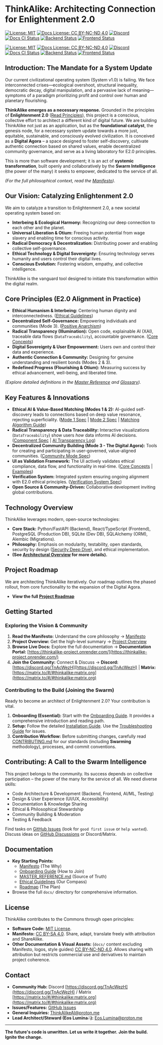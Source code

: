 # ThinkAlike: Architecting Connection for Enlightenment 2.0

[![License: MIT](https://img.shields.io/badge/License-MIT-yellow.svg)](./LICENSE)
[![Docs License: CC BY-NC-ND 4.0](https://img.shields.io/badge/Docs%20License-CC%20BY--NC--ND%204.0-lightgrey.svg)](https://creativecommons.org/licenses/by-nc-nd/4.0/)
[![Discord](https://img.shields.io/discord/1234567890123456789?label=Discord&logo=discord&color=7289DA)](https://discord.gg/TnAcWezH)
[![Docs CI Status](https://github.com/EosLumina/--ThinkAlike--/actions/workflows/docs.yml/badge.svg)](https://github.com/EosLumina/--ThinkAlike--/actions/workflows/docs.yml)
[![Backend Status](https://github.com/EosLumina/--ThinkAlike--/actions/workflows/backend.yml/badge.svg)](https://github.com/EosLumina/--ThinkAlike--/actions/workflows/backend.yml)
[![Frontend Status](https://github.com/EosLumina/--ThinkAlike--/actions/workflows/frontend.yml/badge.svg)](https://github.com/EosLumina/--ThinkAlike--/actions/workflows/frontend.yml)


[![License: MIT](https://img.shields.io/badge/License-MIT-yellow.svg)](./LICENSE)
[![Docs License: CC BY-NC-ND 4.0](https://img.shields.io/badge/Docs%20License-CC%20BY--NC--ND%204.0-lightgrey.svg)](https://creativecommons.org/licenses/by-nc-nd/4.0/)
[![Discord](https://img.shields.io/discord/1234567890123456789?label=Discord&logo=discord&color=7289DA)](https://discord.gg/TnAcWezH)
[![Docs CI Status](https://github.com/EosLumina/--ThinkAlike--/actions/workflows/docs.yml/badge.svg)](https://github.com/EosLumina/--ThinkAlike--/actions/workflows/docs.yml)
[![Backend Status](https://github.com/EosLumina/--ThinkAlike--/actions/workflows/backend.yml/badge.svg)](https://github.com/EosLumina/--ThinkAlike--/actions/workflows/backend.yml)
[![Frontend Status](https://github.com/EosLumina/--ThinkAlike--/actions/workflows/frontend.yml/badge.svg)](https://github.com/EosLumina/--ThinkAlike--/actions/workflows/frontend.yml)

## Introduction: The Mandate for a System Update

Our current civilizational operating system (System v1.0) is failing. We face interconnected crises—ecological overshoot, structural inequality, democratic decay, digital manipulation, and a pervasive lack of meaning—symptoms of a paradigm prioritizing profit and control over human and planetary flourishing.

**ThinkAlike emerges as a necessary response.** Grounded in the principles of **Enlightenment 2.0** ([Read Principles](./docs/core/enlightenment_2_0/enlightenment_2_0_principles.md)), this project is a conscious, collective effort to architect a different kind of digital future. We are building ThinkAlike not just as an application, but as the **foundational catalyst**, the genesis node, for a necessary system update towards a more just, equitable, sustainable, and consciously evolved civilization. It is conceived as a **Digital Agora** – a space designed to foster self-discovery, cultivate authentic connection based on shared values, enable decentralized community governance, and serve as a living laboratory for E2.0 principles.

This is more than software development; it is an act of **systemic transformation**, built openly and collaboratively by the **Swarm Intelligence** (the power of the many) it seeks to empower, dedicated to the service of all.

*(For the full philosophical context, read the [Manifesto](./docs/core/manifesto/manifesto.md)).*

## Our Vision: Catalyzing Enlightenment 2.0

We aim to catalyze a transition to Enlightenment 2.0, a new societal operating system based on:

*   **Interbeing & Ecological Harmony:** Recognizing our deep connection to each other and the planet.
*   **Universal Liberation & Otium:** Freeing human potential from wage slavery and enabling time for conscious activity.
*   **Radical Democracy & Decentralization:** Distributing power and enabling collective self-governance.
*   **Ethical Technology & Digital Sovereignty:** Ensuring technology serves humanity and users control their digital lives.
*   **Conscious Evolution:** Fostering wisdom, empathy, and collective intelligence.

ThinkAlike is the vanguard tool designed to initiate this transformation within the digital realm.

## Core Principles (E2.0 Alignment in Practice)

*   **Ethical Humanism & Interbeing:** Centering human dignity and interconnectedness. ([Ethical Guidelines](./docs/core/ethics/ethical_guidelines.md))
*   **Decentralized Self-Governance:** Empowering individuals and communities (Mode 3). ([Positive Anarchism](./docs/vision/core_concepts.md#6-positive-anarchism-operational-ethos))
*   **Radical Transparency (Illumination):** Open code, explainable AI (XAI), traceable data flows (`DataTraceability`), accountable governance. ([Core Concepts](./docs/vision/core_concepts.md#5-data-sovereignty--radical-transparency))
*   **Digital Sovereignty & User Empowerment:** Users own and control their data and experience.
*   **Authentic Connection & Community:** Designing for genuine understanding and resilient bonds (Modes 2 & 3).
*   **Redefined Progress (Flourishing & Otium):** Measuring success by ethical advancement, well-being, and liberated time.

*(Explore detailed definitions in the [Master Reference](./docs/core/master_reference.md) and [Glossary](./docs/core/glossary.md)).*

## Key Features & Innovations

*   **Ethical AI & Value-Based Matching (Modes 1 & 2):** AI-guided self-discovery leads to connections based on deep value resonance, rejecting superficiality. ([Mode 1 Spec](./docs/architecture/modes/narrative_onboarding_mode/mode1_narrative_onboarding_spec.md) | [Mode 2 Spec](./docs/architecture/modes/mode2_profile_discovery_spec.md) | [Matching Algorithm Guide](./docs/guides/developer_guides/matching_algorithm_guide.md))
*   **Radical Transparency & Data Traceability:** Interactive visualizations (`DataTraceability`) show users *how* data informs AI decisions. ([Component Spec](./docs/components/ui_components/data_traceability_spec.md) | [AI Transparency Log](./docs/guides/developer_guides/ai/ai_transparency_log.md))
*   **Decentralized Community Building (Mode 3 - The Digital Agora):** Tools for creating and participating in user-governed, value-aligned communities. ([Community Mode Spec](./docs/architecture/modes/community_mode/community_mode_spec.md))
*   **UI as Validation Framework:** The UI actively validates ethical compliance, data flow, and functionality in real-time. ([Core Concepts](./docs/vision/core_concepts.md#3-ui-as-validation-framework) | [Examples](./docs/guides/developer_guides/ui_validation_examples.md))
*   **Verification System:** Integrated system ensuring ongoing alignment with E2.0 ethical principles. ([Verification System Spec](./docs/architecture/verification_system/verification_system.md))
*   **Open Source & Community-Driven:** Collaborative development inviting global contributions.

## Technology Overview

ThinkAlike leverages modern, open-source technologies:

*   **Core Stack:** Python/FastAPI (Backend), React/TypeScript (Frontend), PostgreSQL (Production DB), SQLite (Dev DB), SQLAlchemy (ORM), Alembic (Migrations).
*   **Philosophy:** Emphasis on modularity, testability, open standards, security by design ([Security Deep Dive](./docs/architecture/security/security_deep_dive.md)), and ethical implementation.
*   **(See [Architectural Overview](./docs/architecture/architectural_overview.md) for more details).**

## Project Roadmap

We are architecting ThinkAlike iteratively. Our roadmap outlines the phased rollout, from core functionality to the expansion of the Digital Agora.

*   **View the full [Project Roadmap](./docs/roadmap.md)**

## Getting Started

### Exploring the Vision & Community

1.  **Read the Manifesto:** Understand the core philosophy -> [Manifesto](./docs/core/manifesto/manifesto.md)
2.  **Project Overview:** Get the high-level summary -> [Project Overview](./docs/core/project_overview.md)
3.  **Browse Live Docs:** Explore the full documentation -> **Documentation Portal:** [https://thinkalike-project.onrender.com/](https://thinkalike-project.onrender.com/)
4.  **Join the Community:** Connect & Discuss -> **Discord:** [https://discord.gg/TnAcWezH](https://discord.gg/TnAcWezH) | **Matrix:** [https://matrix.to/#/#thinkalike:matrix.org](https://matrix.to/#/#thinkalike:matrix.org)

### Contributing to the Build (Joining the Swarm)

Ready to become an architect of Enlightenment 2.0? Your contribution is vital.

1.  **Onboarding (Essential):** Start with the [Onboarding Guide](./docs/core/onboarding_guide.md). It provides a comprehensive introduction and reading path.
2.  **Setup:** Follow the detailed [Installation Guide](./docs/core/installation.md). Use the [Troubleshooting Guide](./docs/architecture/deployment_troubleshooting.md) for issues.
3.  **Contribution Workflow:** Before submitting changes, carefully read [CONTRIBUTING.md](./docs/core/contributing.md) for our standards (including **Swarming** methodology), processes, and commit conventions.

## Contributing: A Call to the Swarm Intelligence

This project belongs to the community. Its success depends on collective participation – the power of the many for the service of all. We need diverse skills:

*   Code Architecture & Development (Backend, Frontend, AI/ML, Testing)
*   Design & User Experience (UI/UX, Accessibility)
*   Documentation & Knowledge Sharing
*   Ethical & Philosophical Stewardship
*   Community Building & Moderation
*   Testing & Feedback

Find tasks on [GitHub Issues](https://github.com/EosLumina/ThinkAlike/issues) (look for `good first issue` or `help wanted`). Discuss ideas on [GitHub Discussions](https://github.com/EosLumina/ThinkAlike/discussions) or Discord/Matrix.

## Documentation

*   **Key Starting Points:**
    *   [Manifesto](./docs/core/manifesto/manifesto.md) (The Why)
    *   [Onboarding Guide](./docs/core/onboarding_guide.md) (How to Join)
    *   [MASTER_REFERENCE.md](./docs/core/master_reference.md) (Source of Truth)
    *   [Ethical Guidelines](./docs/core/ethics/ethical_guidelines.md) (Our Compass)
    *   [Roadmap](./docs/roadmap.md) (The Plan)
*   Browse the full `docs/` directory for comprehensive information.

## License

ThinkAlike contributes to the Commons through open principles:

*   **Software Code:** [MIT License](./LICENSE).
*   **Manifesto:** [CC BY-SA 4.0](https://creativecommons.org/licenses/by-sa/4.0/). Share, adapt, translate freely with attribution and ShareAlike.
*   **Other Documentation & Visual Assets:** (`docs/` content excluding Manifesto, logos, style guides) [CC BY-NC-ND 4.0](https://creativecommons.org/licenses/by-nc-nd/4.0/). Allows sharing with attribution but restricts commercial use and derivatives to maintain project coherence.

## Contact

*   **Community Hub:** Discord [https://discord.gg/TnAcWezH](https://discord.gg/TnAcWezH) / Matrix [https://matrix.to/#/#thinkalike:matrix.org](https://matrix.to/#/#thinkalike:matrix.org)
*   **Issues/Features:** [GitHub Issues](https://github.com/EosLumina/ThinkAlike/issues)
*   **General Inquiries:** [ThinkAlikeAI@proton.me](mailto:ThinkAlikeAI@proton.me)
*   **Lead Architect/Steward (Eos Lumina∴):** [Eos.Lumina@proton.me](mailto:Eos.Lumina@proton.me)

---

**The future's code is unwritten. Let us write it together.**
**Join the build. Ignite the change.**
